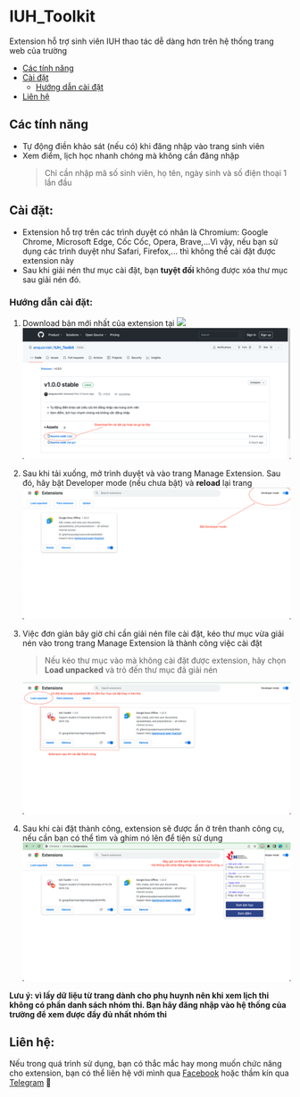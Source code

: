 # IUH_Toolkit

Extension hỗ trợ sinh viên IUH thao tác dễ dàng hơn trên hệ thống trang web của trường

-  [Các tính năng](#các-tính-năng)
-  [Cài đặt](#cài-đặt)
   -  [Hướng dẫn cài đặt](#hướng-dẫn-cài-đặt)
-  [Liên hệ](#liên-hệ)

## Các tính năng

-  Tự động điền khảo sát (nếu có) khi đăng nhập vào trang sinh viên
-  Xem điểm, lịch học nhanh chóng mà không cần đăng nhập
   > Chỉ cần nhập mã số sinh viên, họ tên, ngày sinh và số điện thoại 1 lần đầu

## Cài đặt:

-  Extension hỗ trợ trên các trình duyệt có nhân là Chromium: Google Chrome, Microsoft Edge, Cốc Cốc, Opera, Brave,...Vì vậy, nếu bạn sử dụng các trình duyệt như Safari, Firefox,... thì không thể cài đặt được extension này
-  Sau khi giải nén thư mục cài đặt, bạn **tuyệt đối** không được xóa thư mục sau giải nén đó.

### Hướng dẫn cài đặt:

1. Download bản mới nhất của extension tại [![](https://img.shields.io/github/v/release/anquocviet/IUH_Toolkit?label=Download)](https://github.com/anquocviet/IUH_Toolkit/releases/tag/v1.0.0)
   ![Download extension](./images/release-page.png)
2. Sau khi tải xuống, mở trình duyệt và vào trang Manage Extension. Sau đó, hãy bật Developer mode (nếu chưa bật) và **reload** lại trang
   ![Bật Dev mode cho trình duyệt](./images/manage-extension-page.png)
3. Việc đơn giản bây giờ chỉ cần giải nén file cài đặt, kéo thư mục vừa giải nén vào trong trang Manage Extension là thành công việc cài đặt

   > Nếu kéo thư mục vào mà không cài đặt được extension, hãy chọn **Load unpacked** và trỏ đến thư mục đã giải nén

   ![Cài đặt extension thành công](./images/finished-install-extension.png)

4. Sau khi cài đặt thành công, extension sẽ được ẩn ở trên thanh công cụ, nếu cần bạn có thể tìm và ghim nó lên để tiện sử dụng
   ![Ghim extension để tiện sử dụng](./images/pin-use-extension.png)

**Lưu ý: vì lấy dữ liệu từ trang dành cho phụ huynh nên khi xem lịch thi không có phần danh sách nhóm thi. Bạn hãy đăng nhập vào hệ thống của trường để xem được đầy đủ nhất nhóm thi**

## Liên hệ:

Nếu trong quá trình sử dụng, bạn có thắc mắc hay mong muốn chức năng cho extension, bạn có thể liên hệ với mình qua [Facebook](https://www.facebook.com/anq.viet203) hoặc thầm kín qua [Telegram](https://t.me/anquocviet) 🥲
